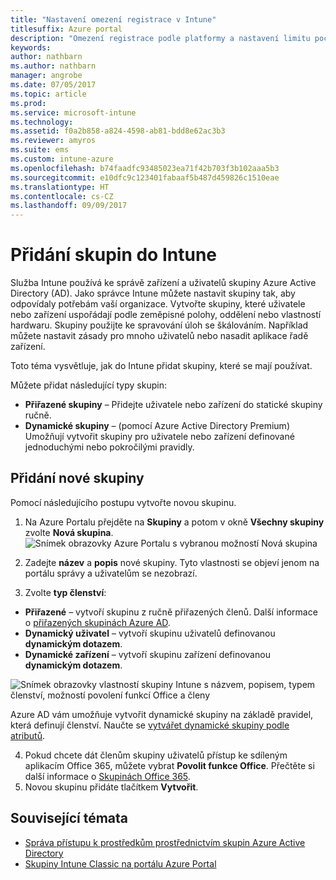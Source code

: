 ```yaml
---
title: "Nastavení omezení registrace v Intune"
titlesuffix: Azure portal
description: "Omezení registrace podle platformy a nastavení limitu počtu zařízení pro registraci zařízení v Intune \""
keywords: 
author: nathbarn
ms.author: nathbarn
manager: angrobe
ms.date: 07/05/2017
ms.topic: article
ms.prod: 
ms.service: microsoft-intune
ms.technology: 
ms.assetid: f0a2b858-a824-4598-ab81-bdd8e62ac3b3
ms.reviewer: amyros
ms.suite: ems
ms.custom: intune-azure
ms.openlocfilehash: b74faadfc93485023ea71f42b703f3b102aaa5b3
ms.sourcegitcommit: e10dfc9c123401fabaaf5b487d459826c1510eae
ms.translationtype: HT
ms.contentlocale: cs-CZ
ms.lasthandoff: 09/09/2017
---
```

# <a name="add-groups-in-intune"></a>Přidání skupin do Intune
Služba Intune používá ke správě zařízení a uživatelů skupiny Azure Active Directory (AD). Jako správce Intune můžete nastavit skupiny tak, aby odpovídaly potřebám vaší organizace. Vytvořte skupiny, které uživatele nebo zařízení uspořádají podle zeměpisné polohy, oddělení nebo vlastností hardwaru. Skupiny použijte ke spravování úloh se škálováním. Například můžete nastavit zásady pro mnoho uživatelů nebo nasadit aplikace řadě zařízení.

Toto téma vysvětluje, jak do Intune přidat skupiny, které se mají používat.

Můžete přidat následující typy skupin:
- **Přiřazené skupiny** – Přidejte uživatele nebo zařízení do statické skupiny ručně.
- **Dynamické skupiny** – (pomocí Azure Active Directory Premium) Umožňují vytvořit skupiny pro uživatele nebo zařízení definované jednoduchými nebo pokročilými pravidly.

## <a name="add-a-new-group"></a>Přidání nové skupiny

Pomocí následujícího postupu vytvořte novou skupinu.
1. Na Azure Portalu přejděte na **Skupiny** a potom v okně **Všechny skupiny** zvolte **Nová skupina**.
  ![Snímek obrazovky Azure Portalu s vybranou možností Nová skupina](./media/groups-add-new.png)
2. Zadejte **název** a **popis** nové skupiny. Tyto vlastnosti se objeví jenom na portálu správy a uživatelům se nezobrazí.

3. Zvolte **typ členství**:
  - **Přiřazené** – vytvoří skupinu z ručně přiřazených členů. Další informace o [přiřazených skupinách Azure AD](https://docs.microsoft.com/azure/active-directory/active-directory-groups-create-azure-portal).
  - **Dynamický uživatel** – vytvoří skupinu uživatelů definovanou **dynamickým dotazem**.
  - **Dynamické zařízení** – vytvoří skupinu zařízení definovanou **dynamickým dotazem**.

  ![Snímek obrazovky vlastností skupiny Intune s názvem, popisem, typem členství, možností povolení funkcí Office a členy](./media/groups-add-properties.png)

  Azure AD vám umožňuje vytvořit dynamické skupiny na základě pravidel, která definují členství. Naučte se [vytvářet dynamické skupiny podle atributů](https://docs.microsoft.com/azure/active-directory/active-directory-groups-dynamic-membership-azure-portal).

4. Pokud chcete dát členům skupiny uživatelů přístup ke sdíleným aplikacím Office 365, můžete vybrat **Povolit funkce Office**. Přečtěte si další informace o [Skupinách Office 365](https://support.office.com/article/Learn-about-Office-365-groups-b565caa1-5c40-40ef-9915-60fdb2d97fa2).
5. Novou skupinu přidáte tlačítkem **Vytvořit**.

## <a name="see-also"></a>Související témata
- [Správa přístupu k prostředkům prostřednictvím skupin Azure Active Directory](https://docs.microsoft.com/azure/active-directory/active-directory-manage-groups)
- [Skupiny Intune Classic na portálu Azure Portal](groups-get-started.md)
